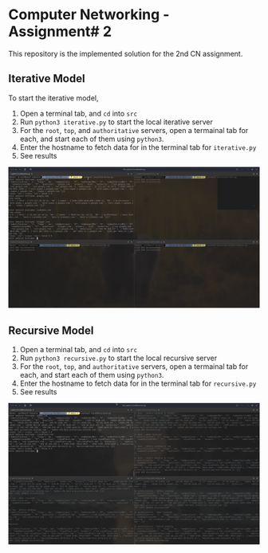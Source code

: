# Computer Networking - Assignment# 2

This repository is the implemented solution for the 2nd CN assignment.

## Iterative Model

To start the iterative model,

1. Open a terminal tab, and `cd` into `src`
2. Run `python3 iterative.py` to start the local iterative server
3. For the `root`, `top`, and `authoritative` servers, open a termainal tab for each, and start each of them using `python3`.
4. Enter the hostname to fetch data for in the terminal tab for `iterative.py`
5. See results

![Iterative](assets/img/1.png)

## Recursive Model

1. Open a terminal tab, and `cd` into `src`
2. Run `python3 recursive.py` to start the local recursive server
3. For the `root`, `top`, and `authoritative` servers, open a termainal tab for each, and start each of them using `python3`.
4. Enter the hostname to fetch data for in the terminal tab for `recursive.py`
5. See results

![Iterative](assets/img/2.png)